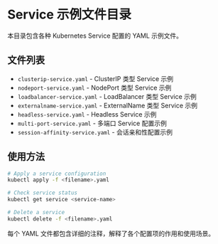 # Service 示例文件目录

本目录包含各种 Kubernetes Service 配置的 YAML 示例文件。

## 文件列表

- `clusterip-service.yaml` - ClusterIP 类型 Service 示例
- `nodeport-service.yaml` - NodePort 类型 Service 示例  
- `loadbalancer-service.yaml` - LoadBalancer 类型 Service 示例
- `externalname-service.yaml` - ExternalName 类型 Service 示例
- `headless-service.yaml` - Headless Service 示例
- `multi-port-service.yaml` - 多端口 Service 配置示例
- `session-affinity-service.yaml` - 会话亲和性配置示例

## 使用方法

```bash
# Apply a service configuration
kubectl apply -f <filename>.yaml

# Check service status
kubectl get service <service-name>

# Delete a service
kubectl delete -f <filename>.yaml
```

每个 YAML 文件都包含详细的注释，解释了各个配置项的作用和使用场景。
